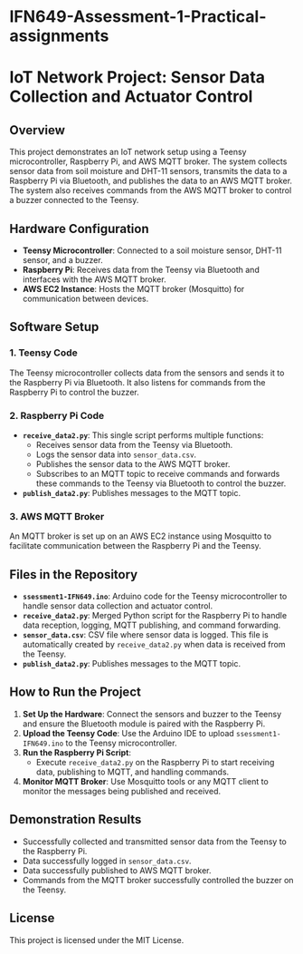 # IFN649-Assessment-1-Practical-assignments

# IoT Network Project: Sensor Data Collection and Actuator Control

## Overview

This project demonstrates an IoT network setup using a Teensy microcontroller, Raspberry Pi, and AWS MQTT broker. The system collects sensor data from soil moisture and DHT-11 sensors, transmits the data to a Raspberry Pi via Bluetooth, and publishes the data to an AWS MQTT broker. The system also receives commands from the AWS MQTT broker to control a buzzer connected to the Teensy.

## Hardware Configuration

- **Teensy Microcontroller**: Connected to a soil moisture sensor, DHT-11 sensor, and a buzzer.
- **Raspberry Pi**: Receives data from the Teensy via Bluetooth and interfaces with the AWS MQTT broker.
- **AWS EC2 Instance**: Hosts the MQTT broker (Mosquitto) for communication between devices.

## Software Setup

### 1. Teensy Code

The Teensy microcontroller collects data from the sensors and sends it to the Raspberry Pi via Bluetooth. It also listens for commands from the Raspberry Pi to control the buzzer.

### 2. Raspberry Pi Code

- **`receive_data2.py`**: This single script performs multiple functions:
  - Receives sensor data from the Teensy via Bluetooth.
  - Logs the sensor data into `sensor_data.csv`.
  - Publishes the sensor data to the AWS MQTT broker.
  - Subscribes to an MQTT topic to receive commands and forwards these commands to the Teensy via Bluetooth to control the buzzer.
- **`publish_data2.py`**: Publishes messages to the MQTT topic.


### 3. AWS MQTT Broker

An MQTT broker is set up on an AWS EC2 instance using Mosquitto to facilitate communication between the Raspberry Pi and the Teensy.

## Files in the Repository

- **`ssessment1-IFN649.ino`**: Arduino code for the Teensy microcontroller to handle sensor data collection and actuator control.
- **`receive_data2.py`**: Merged Python script for the Raspberry Pi to handle data reception, logging, MQTT publishing, and command forwarding.
- **`sensor_data.csv`**: CSV file where sensor data is logged. This file is automatically created by `receive_data2.py` when data is received from the Teensy.
- **`publish_data2.py`**: Publishes messages to the MQTT topic.


## How to Run the Project

1. **Set Up the Hardware**: Connect the sensors and buzzer to the Teensy and ensure the Bluetooth module is paired with the Raspberry Pi.
2. **Upload the Teensy Code**: Use the Arduino IDE to upload `ssessment1-IFN649.ino` to the Teensy microcontroller.
3. **Run the Raspberry Pi Script**:
   - Execute `receive_data2.py` on the Raspberry Pi to start receiving data, publishing to MQTT, and handling commands.
4. **Monitor MQTT Broker**: Use Mosquitto tools or any MQTT client to monitor the messages being published and received.

## Demonstration Results

- Successfully collected and transmitted sensor data from the Teensy to the Raspberry Pi.
- Data successfully logged in `sensor_data.csv`.
- Data successfully published to AWS MQTT broker.
- Commands from the MQTT broker successfully controlled the buzzer on the Teensy.

## License

This project is licensed under the MIT License.
